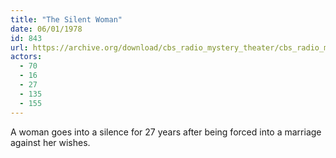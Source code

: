 ```yaml
---
title: "The Silent Woman"
date: 06/01/1978
id: 843
url: https://archive.org/download/cbs_radio_mystery_theater/cbs_radio_mystery_theater-0801-0850.zip/cbs_radio_mystery_theater-0801-0850%2Fcbsrmt_0843_the_silent_woman.mp3
actors:
  - 70
  - 16
  - 27
  - 135
  - 155
---
```

A woman goes into a silence for 27 years after being forced into a marriage against her wishes.